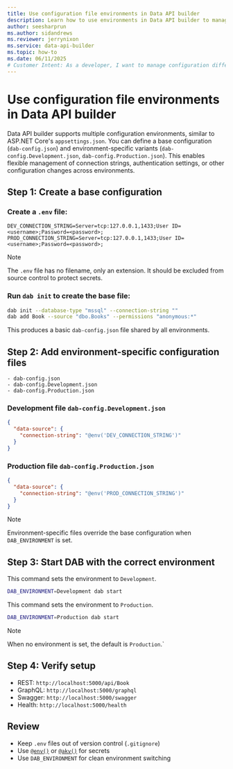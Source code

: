 ```yaml
---
title: Use configuration file environments in Data API builder  
description: Learn how to use environments in Data API builder to manage configuration differences between development and production.  
author: seesharprun  
ms.author: sidandrews  
ms.reviewer: jerrynixon  
ms.service: data-api-builder  
ms.topic: how-to  
ms.date: 06/11/2025  
# Customer Intent: As a developer, I want to manage configuration differences between development and production environments.  
---
```


# Use configuration file environments in Data API builder

Data API builder supports multiple configuration environments, similar to ASP.NET Core's `appsettings.json`. You can define a base configuration (`dab-config.json`) and environment-specific variants (`dab-config.Development.json`, `dab-config.Production.json`). This enables flexible management of connection strings, authentication settings, or other configuration changes across environments.

## Step 1: Create a base configuration

### Create a `.env` file:

```env
DEV_CONNECTION_STRING=Server=tcp:127.0.0.1,1433;User ID=<username>;Password=<password>;
PROD_CONNECTION_STRING=Server=tcp:127.0.0.1,1433;User ID=<username>;Password=<password>;
```

> [!NOTE]
> The `.env` file has no filename, only an extension. It should be excluded from source control to protect secrets.

### Run `dab init` to create the base file:

```bash
dab init --database-type "mssql" --connection-string ""
dab add Book --source "dbo.Books" --permissions "anonymous:*"
```

This produces a basic `dab-config.json` file shared by all environments.

## Step 2: Add environment-specific configuration files

```
- dab-config.json
- dab-config.Development.json
- dab-config.Production.json
```

### Development file `dab-config.Development.json`

```json
{
  "data-source": {
    "connection-string": "@env('DEV_CONNECTION_STRING')"
  }
}
```

### Production file `dab-config.Production.json`

```json
{
  "data-source": {
    "connection-string": "@env('PROD_CONNECTION_STRING')"
  }
}
```

> [!NOTE]
> Environment-specific files override the base configuration when `DAB_ENVIRONMENT` is set.

## Step 3: Start DAB with the correct environment

This command sets the environment to `Development`.

```bash
DAB_ENVIRONMENT=Development dab start
```

This command sets the environment to `Production`. 

```bash
DAB_ENVIRONMENT=Production dab start
```

> [!Note]
> When no environment is set, the default is `Production`.`

## Step 4: Verify setup

* REST: `http://localhost:5000/api/Book`
* GraphQL: `http://localhost:5000/graphql`
* Swagger: `http://localhost:5000/swagger`
* Health: `http://localhost:5000/health`

## Review

* Keep `.env` files out of version control (`.gitignore`)
* Use [`@env()`](../config/env-function.md) or [`@akv()`](../config/akv-function.md) for secrets
* Use `DAB_ENVIRONMENT` for clean environment switching